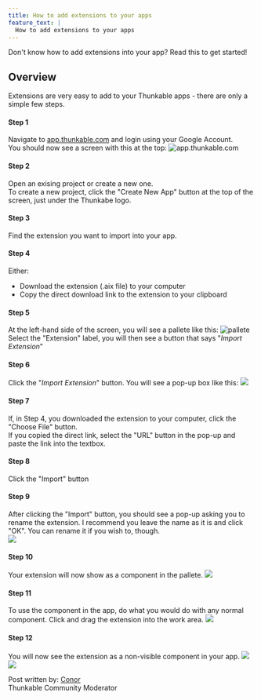 ```yaml
---
title: How to add extensions to your apps
feature_text: |
  How to add extensions to your apps
---
```


Don't know how to add extensions into your app? Read this to get started!

<!-- more -->

## Overview

Extensions are very easy to add to your Thunkable apps - there are only a simple few steps.

#### Step 1
Navigate to <a href="http://app.thunkable.com">app.thunkable.com</a> and login using your Google Account.
<br>
You should now see a screen with this at the top:
<img src="http://domhnallohanlon.com/thunkable_extensions/assets/post_assets/how_to_add_extensions/Step2.png" alt="app.thunkable.com">

#### Step 2
Open an exising project or create a new one.
<br>
To create a new project, click the "Create New App" button at the top of the screen, just under the Thunkabe logo.

#### Step 3
Find the extension you want to import into your app.

#### Step 4
Either:
<ul>
<li>Download the extension (.aix file) to your computer</li>
<li>Copy the direct download link to the extension to your clipboard</li>
</ul>

#### Step 5
At the left-hand side of the screen, you will see a pallete like this:
<img src="http://domhnallohanlon.com/thunkable_extensions/assets/post_assets/how_to_add_extensions/Step5.png" alt="pallete">
<br>
Select the "Extension" label, you will then see a button that says "<i>Import Extension</i>"

#### Step 6
Click the "<i>Import Extension</i>" button. You will see a pop-up box like this:
<img src="http://domhnallohanlon.com/thunkable_extensions/assets/post_assets/how_to_add_extensions/Step5.png">

#### Step 7
If, in Step 4, you downloaded the extension to your computer, click the "Choose File" button.
<br>
If you copied the direct link, select the "URL" button in the pop-up and paste the link into the textbox.

#### Step 8
Click the "Import" button

#### Step 9
After clicking the "Import" button, you should see a pop-up asking you to rename the extension.
I recommend you leave the name as it is and click "OK". You can rename it if you wish to, though.
<br>
<img src="http://domhnallohanlon.com/thunkable_extensions/assets/post_assets/how_to_add_extensions/Step9.png">

#### Step 10
Your extension will now show as a component in the pallete.
<img src="http://domhnallohanlon.com/thunkable_extensions/assets/post_assets/how_to_add_extensions/Step10.png">

#### Step 11
To use the component in the app, do what you would do with any normal component. Click and drag the extension into the work area.
<img src="http://domhnallohanlon.com/thunkable_extensions/assets/post_assets/how_to_add_extensions/Step11.png">

#### Step 12
You will now see the extension as a non-visible component in your app.
<img src="http://domhnallohanlon.com/thunkable_extensions/assets/post_assets/how_to_add_extensions/Step12a.png">
<img src="http://domhnallohanlon.com/thunkable_extensions/assets/post_assets/how_to_add_extensions/Step12b.png">

Post written by:
<a href="http://community.thunkable.com/users/conor/">Conor</a>
<br>Thunkable Community Moderator